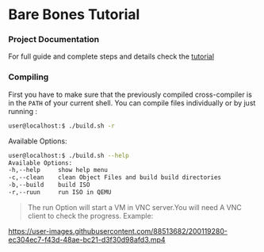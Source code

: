 # Bare Bones Tutorial

### Project Documentation

For full guide and complete steps and details check the [tutorial](https://wiki.osdev.org/Bare_Bones)

### Compiling

First you have to make sure that the previously compiled cross-compiler is in the `PATH` of your current shell.
You can compile files individually or by just running :

```bash
user@localhost:$ ./build.sh -r
```

Available Options:

```bash
user@localhost:$ ./build.sh --help
Available Options:
-h,--help     show help menu
-c,--clean    clean Object Files and build build directories
-b,--build    build ISO
-r,--ruun     run ISO in QEMU

```

> The run Option will start a VM in VNC server.You will need A VNC client to check the progress.
Example:


https://user-images.githubusercontent.com/88513682/200119280-ec304ec7-f43d-48ae-bc21-d3f30d98afd3.mp4

